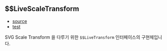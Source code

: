 ## \$\$LiveScaleTransform

- [source](./LiveScaleTransform.index.js)
- [test](./LiveScaleTransform.spec.js)

SVG Scale Transform 을 다루기 위한 `$$LiveTransform` 인터페이스의 구현체입니다.
